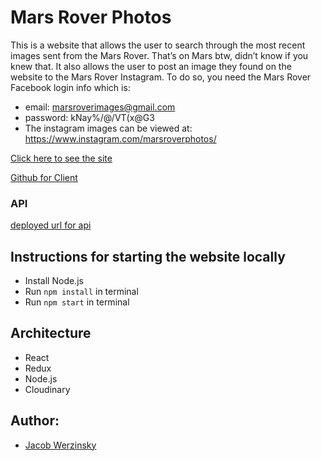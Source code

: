 # Mars Rover Photos

This is a website that allows the user to search through the most recent images sent from the Mars Rover. That’s on Mars btw, didn’t know if you knew that. It also allows the user to post an image they found on the website to the Mars Rover Instagram. To do so, you need the Mars Rover Facebook login info which is:

- email: marsroverimages@gmail.com
- password: kNay%/@/VT(x@G3
- The instagram images can be viewed at: https://www.instagram.com/marsroverphotos/

[Click here to see the site](https://relaxed-biscochitos-cb229e.netlify.app)

[Github for Client](https://github.com/jts307/marsRoverPhotos)

### API

[deployed url for api](https://mars-rover-instagram.herokuapp.com/)

## Instructions for starting the website locally

- Install Node.js
- Run `npm install` in terminal
- Run `npm start` in terminal

## Architecture

- React 
- Redux
- Node.js
- Cloudinary

## Author: 
- [Jacob Werzinsky](https://github.com/jts307)
